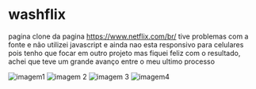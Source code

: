 # washflix
pagina clone da pagina https://www.netflix.com/br/ tive problemas com a fonte e não utilizei javascript e ainda nao esta responsivo para celulares pois tenho que focar em outro projeto mas fiquei feliz com o resultado, achei que teve um grande avanço entre o meu ultimo processo



![imagem1](https://user-images.githubusercontent.com/93236829/174343814-17d42ec4-683c-48e8-a426-c5959d14ed05.PNG)
![imagem 2](https://user-images.githubusercontent.com/93236829/174343802-0eb64c99-738f-4f83-84eb-5c9ba13072a1.PNG)
![imagem 3](https://user-images.githubusercontent.com/93236829/174343811-fe5dd855-4c70-44af-9fb7-0e76c2cdb4b4.PNG)
![imagem4](https://user-images.githubusercontent.com/93236829/174343823-7fb231fa-5f5c-4bc0-b917-1ed5bf835ab8.PNG)
